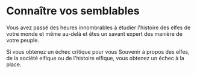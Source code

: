 # Connaître vos semblables

<p>Vous avez passé des heures innombrables à étudier l'histoire des elfes de votre monde et même au-delà et êtes un savant expert des manière de votre peuple.</p>
<p>Si vous obtenez un échec critique pour vous Souvenir à propos des elfes, de la société elfique ou de l'histoire elfique, vous obtenez un échec à la place.</p>